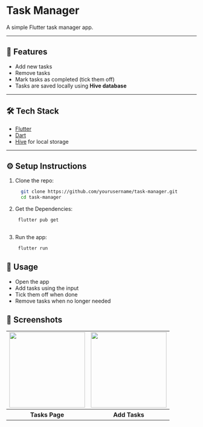 # Task Manager

A simple Flutter task manager app.  

---

## 🚀 Features
- Add new tasks  
- Remove tasks  
- Mark tasks as completed (tick them off)  
- Tasks are saved locally using **Hive database**  

---

## 🛠️ Tech Stack
- [Flutter](https://flutter.dev/)  
- [Dart](https://dart.dev/)  
- [Hive](https://pub.dev/packages/hive) for local storage  

---

## ⚙️ Setup Instructions

1. Clone the repo:
   ```bash
     git clone https://github.com/yourusername/task-manager.git
     cd task-manager
   ```
2. Get the Dependencies:
   ```bash
    flutter pub get
  
4. Run the app:
   ```bash
    flutter run
   ```
## 📖 Usage

 - Open the app
 - Add tasks using the input
 - Tick them off when done
 - Remove tasks when no longer needed

## 📸 Screenshots

<table>
  <tr>
    <td><img src="https://github.com/user-attachments/assets/13990b8a-8756-4471-9477-f05abf2851f0" width="200"/></td>
    <td><img src="https://github.com/user-attachments/assets/0dce0baa-3d9c-4dac-8d3d-8c1cc7c07ddf" width="200"/></td>
  </tr>
    <tr>
    <th>Tasks Page</th>
    <th>Add Tasks</th>
  </tr>
</table>
